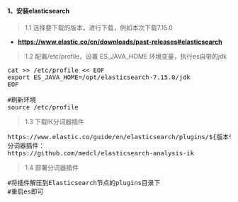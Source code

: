 #### 1、安装elasticsearch
>1.1 选择要下载的版本，进行下载，例如本次下载7.15.0
* **https://www.elastic.co/cn/downloads/past-releases#elasticsearch**
>1.2 配置/etc/profile，设置 ES_JAVA_HOME 环境变量，执行es自带的jdk
<pre class="prettyprint lang-s">
cat >> /etc/profile << EOF
export ES_JAVA_HOME=/opt/elasticsearch-7.15.0/jdk
EOF

#刷新环境
source /etc/profile
</pre>
>1.3 下载IK分词器插件
<pre class="prettyprint lang-s">
https://www.elastic.co/guide/en/elasticsearch/plugins/${版本号}/analysis.html
分词器插件：
https://github.com/medcl/elasticsearch-analysis-ik
</pre>
>1.4 部署分词器插件
<pre class="prettyprint lang-s">
#将插件解压到Elasticsearch节点的plugins目录下
#重启es即可
</pre>